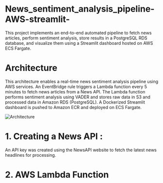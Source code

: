 # News_sentiment_analysis_pipeline-AWS-streamlit-
This project implements an end-to-end automated pipeline to fetch news articles, perform sentiment analysis, store results in a PostgreSQL RDS database, and visualize them using a Streamlit dashboard hosted on AWS ECS Fargate.
# Architecture
This architecture enables a real-time news sentiment analysis pipeline using AWS services. 
An EventBridge rule triggers a Lambda function every 5 minutes to fetch news articles from a News API. 
The Lambda function performs sentiment analysis using VADER and stores raw data in S3 and processed data in Amazon RDS (PostgreSQL).
A Dockerized Streamlit dashboard is pushed to Amazon ECR and deployed on ECS Fargate.

![Architecture](https://github.com/user-attachments/assets/9a7cfa60-f32f-4e8b-adeb-07ee4ecd3f60)

# 1.  Creating a News API : 
An API key was created using the NewsAPI website to fetch the latest news headlines for processing.
# 2. AWS  Lambda Function




